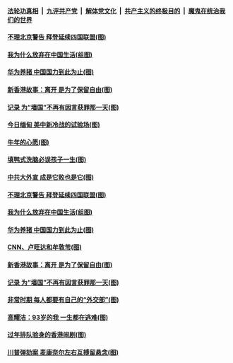 ####  [法轮功真相](../../../../basic/blob/master/README.md?t=02181201) &nbsp;|&nbsp; [九评共产党](../../../../9ping.md/blob/master/README.md?t=02181201) &nbsp;|&nbsp; [解体党文化](../../../../jtdwh.md/blob/master/README.md?t=02181201)  &nbsp;|&nbsp; [共产主义的终极目的](../../../../gczydzjmd.md/blob/master/README.md?t=02181201) &nbsp;|&nbsp; [魔鬼在统治我们的世界](../../../../mgztzwmdsj.md/blob/master/README.md?t=02181201) 

#### [不理北京警告 拜登延续四国联盟(图)](../pages/p4/962904.md?t=02181201) 


#### [我为什么放弃在中国生活(组图)](../pages/p4/962747.md?t=02181201) 

#### [华为养猪 中国国力到此为止(图)](../pages/p4/962753.md?t=02181201) 

#### [新香港故事：离开 是为了保留自由(图)](../pages/p4/962761.md?t=02181201) 

#### [记录 为“墙国”不再有因言获罪那一天(图)](../pages/p4/962750.md?t=02181201) 

#### [今日缅甸 美中新冷战的试验场(图)](../pages/p4/962910.md?t=02181201) 

#### [牛年的心愿(图)](../pages/p4/962909.md?t=02181201) 

#### [填鸭式洗脑必误孩子一生(图)](../pages/p4/962906.md?t=02181201) 

#### [中共大外宣 成是它败也是它(图)](../pages/p4/962905.md?t=02181201) 

#### [不理北京警告 拜登延续四国联盟(图)](../pages/p4/962904.md?t=02181201) 




#### [我为什么放弃在中国生活(组图)](../pages/p4/962747.md?t=02181201) 

#### [华为养猪 中国国力到此为止(图)](../pages/p4/962753.md?t=02181201) 

#### [CNN、卢旺达和牟敦芾(图)](../pages/p4/962759.md?t=02181201) 

#### [新香港故事：离开 是为了保留自由(图)](../pages/p4/962761.md?t=02181201) 

#### [记录 为“墙国”不再有因言获罪那一天(图)](../pages/p4/962750.md?t=02181201) 



#### [非常时期 每人都要有自己的“外交部”(图)](../pages/p4/962685.md?t=02181201) 

#### [高耀洁：93岁的我 一生都在逃难(图)](../pages/p4/962636.md?t=02181201) 


#### [过年排队验身的香港闹剧(图)](../pages/p4/962633.md?t=02181201) 

#### [川普弹劾案 麦康奈尔左右互搏留悬念(图)](../pages/p4/962635.md?t=02181201) 

